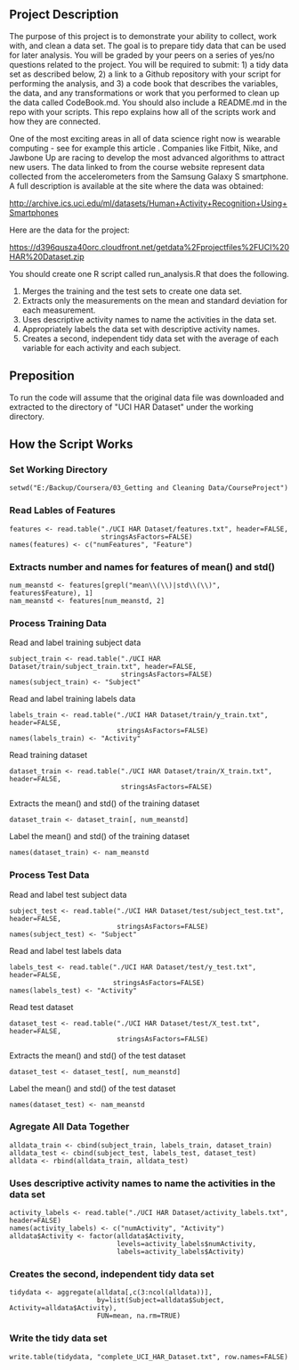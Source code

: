 ## Project Description

The purpose of this project is to demonstrate your ability to collect, work with, and clean a data set. The goal is to prepare tidy data that can be used for later analysis. You will be graded by your peers on a series of yes/no questions related to the project. You will be required to submit: 1) a tidy data set as described below, 2) a link to a Github repository with your script for performing the analysis, and 3) a code book that describes the variables, the data, and any transformations or work that you performed to clean up the data called CodeBook.md. You should also include a README.md in the repo with your scripts. This repo explains how all of the scripts work and how they are connected.

One of the most exciting areas in all of data science right now is wearable computing - see for example this article . Companies like Fitbit, Nike, and Jawbone Up are racing to develop the most advanced algorithms to attract new users. The data linked to from the course website represent data collected from the accelerometers from the Samsung Galaxy S smartphone. A full description is available at the site where the data was obtained:

http://archive.ics.uci.edu/ml/datasets/Human+Activity+Recognition+Using+Smartphones

Here are the data for the project:

https://d396qusza40orc.cloudfront.net/getdata%2Fprojectfiles%2FUCI%20HAR%20Dataset.zip

You should create one R script called run_analysis.R that does the following.

1. Merges the training and the test sets to create one data set.
2. Extracts only the measurements on the mean and standard deviation for each measurement.
3. Uses descriptive activity names to name the activities in the data set.
4. Appropriately labels the data set with descriptive activity names.
5. Creates a second, independent tidy data set with the average of each variable for each activity and each subject.

## Preposition
To run the code will assume that the original data file was downloaded and extracted to the directory of "UCI HAR Dataset" under the working directory.

## How the Script Works

### Set Working Directory
    setwd("E:/Backup/Coursera/03_Getting and Cleaning Data/CourseProject")

### Read Lables of Features
    features <- read.table("./UCI HAR Dataset/features.txt", header=FALSE,
                           stringsAsFactors=FALSE)
    names(features) <- c("numFeatures", "Feature")

### Extracts number and names for features of mean() and std()
    num_meanstd <- features[grepl("mean\\(\\)|std\\(\\)", features$Feature), 1]
    nam_meanstd <- features[num_meanstd, 2]

### Process Training Data
Read and label training subject data

    subject_train <- read.table("./UCI HAR Dataset/train/subject_train.txt", header=FALSE,
                                stringsAsFactors=FALSE)
    names(subject_train) <- "Subject"

Read and label training labels data

    labels_train <- read.table("./UCI HAR Dataset/train/y_train.txt", header=FALSE,
                               stringsAsFactors=FALSE)
    names(labels_train) <- "Activity"

Read training dataset

    dataset_train <- read.table("./UCI HAR Dataset/train/X_train.txt", header=FALSE,
                                stringsAsFactors=FALSE)

Extracts the mean() and std() of the training dataset

    dataset_train <- dataset_train[, num_meanstd]

Label the mean() and std() of the training dataset

    names(dataset_train) <- nam_meanstd

### Process Test Data
Read and label test subject data

    subject_test <- read.table("./UCI HAR Dataset/test/subject_test.txt", header=FALSE,
                               stringsAsFactors=FALSE)
    names(subject_test) <- "Subject"

Read and label test labels data

    labels_test <- read.table("./UCI HAR Dataset/test/y_test.txt", header=FALSE,
                              stringsAsFactors=FALSE)
    names(labels_test) <- "Activity"

Read test dataset

    dataset_test <- read.table("./UCI HAR Dataset/test/X_test.txt", header=FALSE,
                               stringsAsFactors=FALSE)

Extracts the mean() and std() of the test dataset

    dataset_test <- dataset_test[, num_meanstd]

Label the mean() and std() of the test dataset

    names(dataset_test) <- nam_meanstd

### Agregate All Data Together
    alldata_train <- cbind(subject_train, labels_train, dataset_train)
    alldata_test <- cbind(subject_test, labels_test, dataset_test)
    alldata <- rbind(alldata_train, alldata_test)

### Uses descriptive activity names to name the activities in the data set
    activity_labels <- read.table("./UCI HAR Dataset/activity_labels.txt", header=FALSE)
    names(activity_labels) <- c("numActivity", "Activity")
    alldata$Activity <- factor(alldata$Activity,
                               levels=activity_labels$numActivity,
                               labels=activity_labels$Activity)

### Creates the second, independent tidy data set
    tidydata <- aggregate(alldata[,c(3:ncol(alldata))],
                          by=list(Subject=alldata$Subject, Activity=alldata$Activity),
                          FUN=mean, na.rm=TRUE)

### Write the tidy data set
    write.table(tidydata, "complete_UCI_HAR_Dataset.txt", row.names=FALSE)
